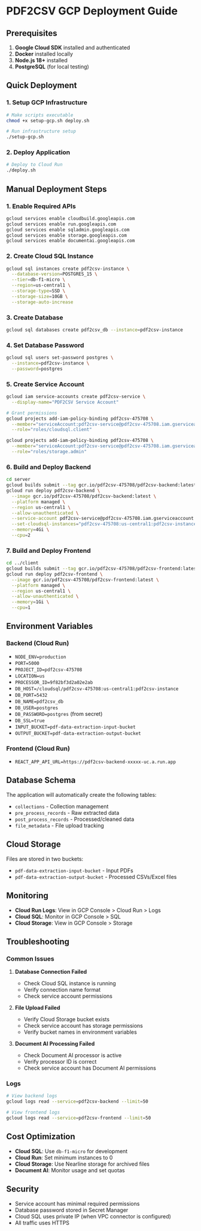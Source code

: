# PDF2CSV GCP Deployment Guide

## Prerequisites

1. **Google Cloud SDK** installed and authenticated
2. **Docker** installed locally
3. **Node.js 18+** installed
4. **PostgreSQL** (for local testing)

## Quick Deployment

### 1. Setup GCP Infrastructure
```bash
# Make scripts executable
chmod +x setup-gcp.sh deploy.sh

# Run infrastructure setup
./setup-gcp.sh
```

### 2. Deploy Application
```bash
# Deploy to Cloud Run
./deploy.sh
```

## Manual Deployment Steps

### 1. Enable Required APIs
```bash
gcloud services enable cloudbuild.googleapis.com
gcloud services enable run.googleapis.com
gcloud services enable sqladmin.googleapis.com
gcloud services enable storage.googleapis.com
gcloud services enable documentai.googleapis.com
```

### 2. Create Cloud SQL Instance
```bash
gcloud sql instances create pdf2csv-instance \
  --database-version=POSTGRES_15 \
  --tier=db-f1-micro \
  --region=us-central1 \
  --storage-type=SSD \
  --storage-size=10GB \
  --storage-auto-increase
```

### 3. Create Database
```bash
gcloud sql databases create pdf2csv_db --instance=pdf2csv-instance
```

### 4. Set Database Password
```bash
gcloud sql users set-password postgres \
  --instance=pdf2csv-instance \
  --password=postgres
```

### 5. Create Service Account
```bash
gcloud iam service-accounts create pdf2csv-service \
  --display-name="PDF2CSV Service Account"

# Grant permissions
gcloud projects add-iam-policy-binding pdf2csv-475708 \
  --member="serviceAccount:pdf2csv-service@pdf2csv-475708.iam.gserviceaccount.com" \
  --role="roles/cloudsql.client"

gcloud projects add-iam-policy-binding pdf2csv-475708 \
  --member="serviceAccount:pdf2csv-service@pdf2csv-475708.iam.gserviceaccount.com" \
  --role="roles/storage.admin"
```

### 6. Build and Deploy Backend
```bash
cd server
gcloud builds submit --tag gcr.io/pdf2csv-475708/pdf2csv-backend:latest .
gcloud run deploy pdf2csv-backend \
  --image gcr.io/pdf2csv-475708/pdf2csv-backend:latest \
  --platform managed \
  --region us-central1 \
  --allow-unauthenticated \
  --service-account pdf2csv-service@pdf2csv-475708.iam.gserviceaccount.com \
  --set-cloudsql-instances="pdf2csv-475708:us-central1:pdf2csv-instance" \
  --memory=4Gi \
  --cpu=2
```

### 7. Build and Deploy Frontend
```bash
cd ../client
gcloud builds submit --tag gcr.io/pdf2csv-475708/pdf2csv-frontend:latest .
gcloud run deploy pdf2csv-frontend \
  --image gcr.io/pdf2csv-475708/pdf2csv-frontend:latest \
  --platform managed \
  --region us-central1 \
  --allow-unauthenticated \
  --memory=1Gi \
  --cpu=1
```

## Environment Variables

### Backend (Cloud Run)
- `NODE_ENV=production`
- `PORT=5000`
- `PROJECT_ID=pdf2csv-475708`
- `LOCATION=us`
- `PROCESSOR_ID=9f82bf3d2a02e2ab`
- `DB_HOST=/cloudsql/pdf2csv-475708:us-central1:pdf2csv-instance`
- `DB_PORT=5432`
- `DB_NAME=pdf2csv_db`
- `DB_USER=postgres`
- `DB_PASSWORD=postgres` (from secret)
- `DB_SSL=true`
- `INPUT_BUCKET=pdf-data-extraction-input-bucket`
- `OUTPUT_BUCKET=pdf-data-extraction-output-bucket`

### Frontend (Cloud Run)
- `REACT_APP_API_URL=https://pdf2csv-backend-xxxxx-uc.a.run.app`

## Database Schema

The application will automatically create the following tables:
- `collections` - Collection management
- `pre_process_records` - Raw extracted data
- `post_process_records` - Processed/cleaned data
- `file_metadata` - File upload tracking

## Cloud Storage

Files are stored in two buckets:
- `pdf-data-extraction-input-bucket` - Input PDFs
- `pdf-data-extraction-output-bucket` - Processed CSVs/Excel files

## Monitoring

- **Cloud Run Logs**: View in GCP Console > Cloud Run > Logs
- **Cloud SQL**: Monitor in GCP Console > SQL
- **Cloud Storage**: View in GCP Console > Storage

## Troubleshooting

### Common Issues

1. **Database Connection Failed**
   - Check Cloud SQL instance is running
   - Verify connection name format
   - Check service account permissions

2. **File Upload Failed**
   - Verify Cloud Storage bucket exists
   - Check service account has storage permissions
   - Verify bucket names in environment variables

3. **Document AI Processing Failed**
   - Check Document AI processor is active
   - Verify processor ID is correct
   - Check service account has Document AI permissions

### Logs
```bash
# View backend logs
gcloud logs read --service=pdf2csv-backend --limit=50

# View frontend logs
gcloud logs read --service=pdf2csv-frontend --limit=50
```

## Cost Optimization

- **Cloud SQL**: Use `db-f1-micro` for development
- **Cloud Run**: Set minimum instances to 0
- **Cloud Storage**: Use Nearline storage for archived files
- **Document AI**: Monitor usage and set quotas

## Security

- Service account has minimal required permissions
- Database password stored in Secret Manager
- Cloud SQL uses private IP (when VPC connector is configured)
- All traffic uses HTTPS
